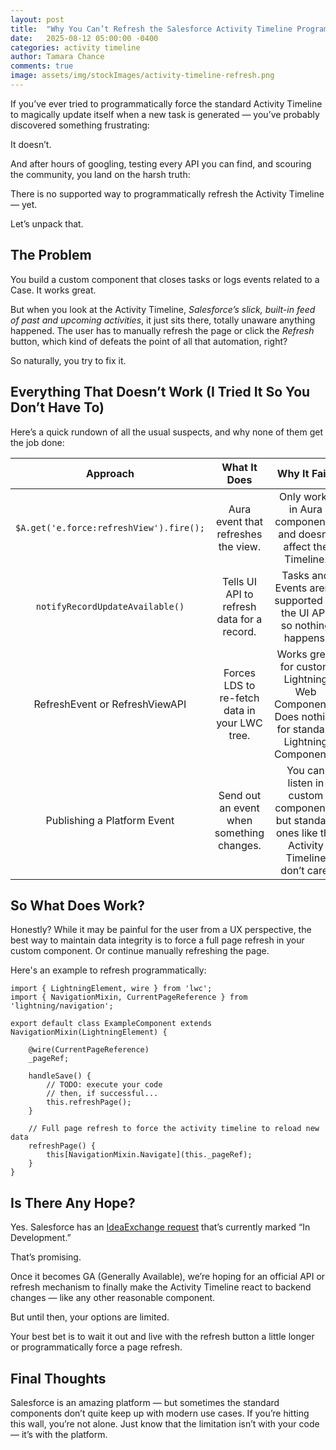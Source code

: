 ```yaml
---
layout: post
title:  "Why You Can’t Refresh the Salesforce Activity Timeline Programmatically"
date:   2025-08-12 05:00:00 -0400
categories: activity timeline
author: Tamara Chance
comments: true
image: assets/img/stockImages/activity-timeline-refresh.png
---
```

If you’ve ever tried to programmatically force the standard Activity Timeline to magically update itself when a new task is generated — you’ve probably discovered something frustrating:

It doesn’t.

And after hours of googling, testing every API you can find, and scouring the community, you land on the harsh truth:

There is no supported way to programmatically refresh the Activity Timeline — yet.

Let’s unpack that.

## The Problem
You build a custom component that closes tasks or logs events related to a Case. It works great.

But when you look at the Activity Timeline, _Salesforce’s slick, built-in feed of past and upcoming activities_, it just sits there, totally unaware anything happened. The user has to manually refresh the page or click the _Refresh_ button, which kind of defeats the point of all that automation, right?

So naturally, you try to fix it.

## Everything That Doesn’t Work (I Tried It So You Don’t Have To)
Here’s a quick rundown of all the usual suspects, and why none of them get the job done:

| **Approach** | **What It Does** |	**Why It Fails** |
| :---------------: | :-------------------------: | :-------------------------: |
| `$A.get('e.force:refreshView').fire();` | Aura event that refreshes the view. | Only works in Aura components, and doesn’t affect the Timeline. |
| `notifyRecordUpdateAvailable()` | Tells UI API to refresh data for a record. | Tasks and Events aren’t supported by the UI API, so nothing happens. |
| RefreshEvent or RefreshViewAPI | Forces LDS to re-fetch data in your LWC tree. | Works great for custom Lightning Web Components. Does nothing for standard Lightning Components. |
| Publishing a Platform Event | Send out an event when something changes. | You can listen in custom components, but standard ones like the Activity Timeline don’t care. |

## So What Does Work?
Honestly? While it may be painful for the user from a UX perspective, the best way to maintain data integrity is to force a full page refresh in your custom component. Or continue manually refreshing the page.

Here's an example to refresh programmatically:
```
import { LightningElement, wire } from 'lwc';
import { NavigationMixin, CurrentPageReference } from 'lightning/navigation';

export default class ExampleComponent extends NavigationMixin(LightningElement) {

    @wire(CurrentPageReference)
    _pageRef;

    handleSave() {
        // TODO: execute your code
        // then, if successful...
        this.refreshPage();
    }

    // Full page refresh to force the activity timeline to reload new data
    refreshPage() {
        this[NavigationMixin.Navigate](this._pageRef);
    }
}
```
## Is There Any Hope?
Yes. Salesforce has an [IdeaExchange request](https://ideas.salesforce.com/s/idea/a0B8W00000GdnHYUAZ/refresh-the-timeline-activity-from-the-lightning-component) that’s currently marked “In Development.”

That’s promising.

Once it becomes GA (Generally Available), we’re hoping for an official API or refresh mechanism to finally make the Activity Timeline react to backend changes — like any other reasonable component.

But until then, your options are limited.

Your best bet is to wait it out and live with the refresh button a little longer or programmatically force a page refresh.

## Final Thoughts
Salesforce is an amazing platform — but sometimes the standard components don’t quite keep up with modern use cases. If you’re hitting this wall, you’re not alone. Just know that the limitation isn’t with your code — it’s with the platform.